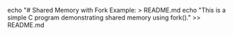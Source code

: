 echo "# Shared Memory with Fork Example: > README.md
echo "This is a simple C program demonstrating shared memory using fork()." >> README.md

